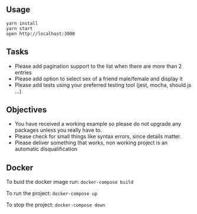 ## Usage

```
yarn install
yarn start
open http://localhost:3000
```

## Tasks

- Please add pagination support to the list when there are more than 2 entries
- Please add option to select sex of a friend male/female and display it
- Please add tests using your preferred testing tool (jest, mocha, should.js ...)

## Objectives

- You have received a working example so please do not upgrade any packages unless you really have to.
- Please check for small things like syntax errors, since details matter.
- Please deliver something that works, non working project is an automatic disqualification

## Docker

To buid the docker image run:
```docker-compose build```

To run the project:
```docker-compose up```

To stop the project:
```docker-compose down```
